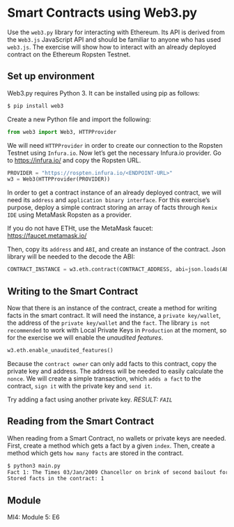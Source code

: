 # Smart Contracts using Web3.py
Use the `web3.py` library for interacting with Ethereum. Its API is derived from the `Web3.js` JavaScript API and should be familiar to anyone who has used `web3.js`. The exercise will show how to interact with an already deployed contract on the Ethereum Ropsten Testnet.
## Set up environment
Web3.py requires Python 3. It can be installed using pip as follows:
```sh
$ pip install web3
```
Create a new Python file and import the following:
```py
from web3 import Web3, HTTPProvider
```
We will need `HTTPProvider` in order to create our connection to the Ropsten Testnet using `Infura.io`.
Now let’s get the necessary Infura.io provider. Go to https://infura.io/ and copy the Ropsten URL.
```py
PROVIDER = "https://rospten.infura.io/<ENDPOINT-URL>"
w3 = Web3(HTTPProvider(PROVIDER))
```
 
In order to get a contract instance of an already deployed contract, we will need its `address` and `application binary interface`. For this exercise’s purpose, deploy a simple contract storing an array of facts through `Remix IDE` using MetaMask Ropsten as a provider.

If you do not have ETHt, use the MetaMask faucet: https://faucet.metamask.io/ 

Then, copy its `address` and `ABI`, and create an instance of the contract. Json library will be needed to the decode the ABI:
```py
CONTRACT_INSTANCE = w3.eth.contract(CONTRACT_ADDRESS, abi=json.loads(ABI))
```
## Writing to the Smart Contract
Now that there is an instance of the contract, create a method for writing facts in the smart contract. It will need the instance, a `private key/wallet`, the address of the `private key/wallet` and the `fact`. The library `is not recommended` to work with Local Private Keys in `Production` at the moment, so for the exercise we will enable the _unaudited features_. 
```py
w3.eth.enable_unaudited_features()
```
Because the `contract owner` can only add facts to this contract, copy the private key and address. The address will be needed to easily calculate the `nonce`.
We will create a simple transaction, which `adds a fact` to the contract, `sign it` with the private key and `send it`.

Try adding a fact using another private key. _RESULT: `FAIL`_
## Reading from the Smart Contract
When reading from a Smart Contract, no wallets or private keys are needed. 
First, create a method which gets a fact by a given `index`. Then, create a method which gets `how many facts` are stored in the contract.
```sh
$ python3 main.py
Fact 1: The Times 03/Jan/2009 Chancellor on brink of second bailout for banks
Stored facts in the contract: 1
```
## Module
MI4: Module 5: E6
